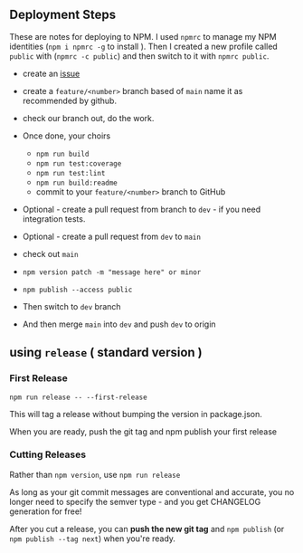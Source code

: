 ## Deployment Steps

These are notes for deploying to NPM. I used `npmrc` to manage my NPM identities
(`npm i npmrc -g` to install ). Then I created a new profile called `public` with
(`npmrc -c public`) and then switch to it with `npmrc public`.

* create an [issue](https://github.com/psenger/markdown-fences/issues)
* create a `feature/<number>` branch based of `main` name it as recommended by github.
* check our branch out, do the work.
* Once done, your choirs
  * `npm run build`
  * `npm run test:coverage`
  * `npm run test:lint`
  * `npm run build:readme`
  * commit to your `feature/<number>` branch to GitHub
* Optional - create a pull request from branch to `dev` - if you need integration tests.
* Optional - create a pull request from `dev` to `main`


* check out `main`
* `npm version patch -m "message here" or minor`
* `npm publish --access public`
* Then switch to `dev` branch
* And then merge `main` into `dev` and push `dev` to origin

## using `release` ( standard version )

### First Release

```shell
npm run release -- --first-release
```

This will tag a release without bumping the version in package.json.

When you are ready, push the git tag and npm publish your first release

### Cutting Releases

Rather than `npm version`, use `npm run release`

As long as your git commit messages are conventional and accurate, you no longer need to specify the semver type - and you get CHANGELOG generation for free!

After you cut a release, you can **push the new git tag** and `npm publish` (or `npm publish --tag next`) when you're ready.
